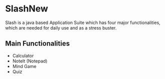 # SlashNew
Slash is a java based Application Suite which has four major functionalities, which are needed for daily use and as a stress buster.
## Main Functionalities
* Calculator
* NoteIt (Notepad)
* Mind Game
* Quiz
